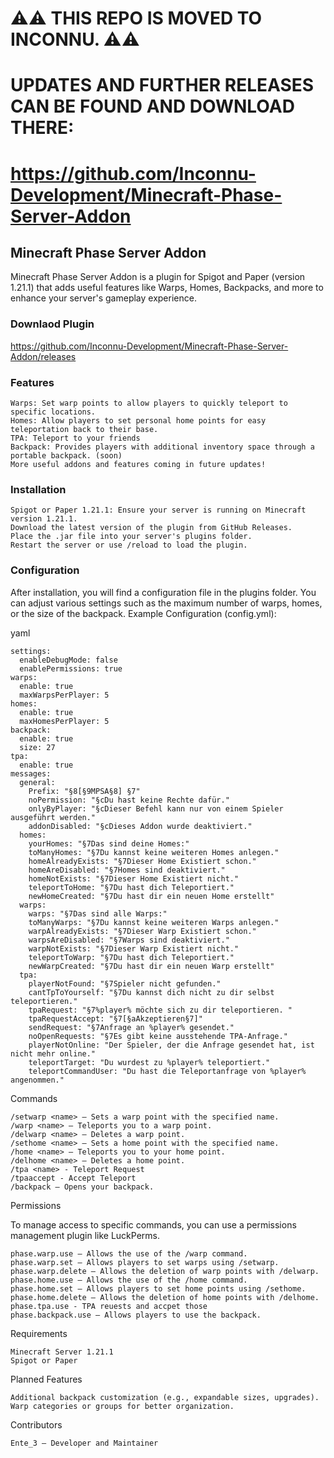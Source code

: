 
# ⚠⚠ THIS REPO IS MOVED TO INCONNU. ⚠⚠
# UPDATES AND FURTHER RELEASES CAN BE FOUND AND DOWNLOAD THERE:
# https://github.com/Inconnu-Development/Minecraft-Phase-Server-Addon

## Minecraft Phase Server Addon

Minecraft Phase Server Addon is a plugin for Spigot and Paper (version 1.21.1) that adds useful features like Warps, Homes, Backpacks, and more to enhance your server's gameplay experience.

### Downlaod Plugin
https://github.com/Inconnu-Development/Minecraft-Phase-Server-Addon/releases

### Features

    Warps: Set warp points to allow players to quickly teleport to specific locations.
    Homes: Allow players to set personal home points for easy teleportation back to their base.
    TPA: Teleport to your friends
    Backpack: Provides players with additional inventory space through a portable backpack. (soon)
    More useful addons and features coming in future updates!

### Installation

    Spigot or Paper 1.21.1: Ensure your server is running on Minecraft version 1.21.1.
    Download the latest version of the plugin from GitHub Releases.
    Place the .jar file into your server's plugins folder.
    Restart the server or use /reload to load the plugin.

### Configuration

After installation, you will find a configuration file in the plugins folder. You can adjust various settings such as the maximum number of warps, homes, or the size of the backpack.
Example Configuration (config.yml):

yaml

```
settings:
  enableDebugMode: false
  enablePermissions: true
warps:
  enable: true
  maxWarpsPerPlayer: 5
homes:
  enable: true
  maxHomesPerPlayer: 5
backpack:
  enable: true
  size: 27
tpa:
  enable: true
messages:
  general:
    Prefix: "§8[§9MPSA§8] §7"
    noPermission: "§cDu hast keine Rechte dafür."
    onlyByPlayer: "§cDieser Befehl kann nur von einem Spieler ausgeführt werden."
    addonDisabled: "§cDieses Addon wurde deaktiviert."
  homes:
    yourHomes: "§7Das sind deine Homes:"
    toManyHomes: "§7Du kannst keine weiteren Homes anlegen."
    homeAlreadyExists: "§7Dieser Home Existiert schon."
    homeAreDisabled: "§7Homes sind deaktiviert."
    homeNotExists: "§7Dieser Home Existiert nicht."
    teleportToHome: "§7Du hast dich Teleportiert."
    newHomeCreated: "§7Du hast dir ein neuen Home erstellt"
  warps:
    warps: "§7Das sind alle Warps:"
    toManyWarps: "§7Du kannst keine weiteren Warps anlegen."
    warpAlreadyExists: "§7Dieser Warp Existiert schon."
    warpsAreDisabled: "§7Warps sind deaktiviert."
    warpNotExists: "§7Dieser Warp Existiert nicht."
    teleportToWarp: "§7Du hast dich Teleportiert."
    newWarpCreated: "§7Du hast dir ein neuen Warp erstellt"
  tpa:
    playerNotFound: "§7Spieler nicht gefunden."
    cantTpToYourself: "§7Du kannst dich nicht zu dir selbst teleportieren."
    tpaRequest: "§7%player% möchte sich zu dir teleportieren. "
    tpaRequestAccept: "§7[§aAkzeptieren§7]"
    sendRequest: "§7Anfrage an %player% gesendet."
    noOpenRequests: "§7Es gibt keine ausstehende TPA-Anfrage."
    playerNotOnline: "Der Spieler, der die Anfrage gesendet hat, ist nicht mehr online."
    teleportTarget: "Du wurdest zu %player% teleportiert."
    teleportCommandUser: "Du hast die Teleportanfrage von %player% angenommen."
```

Commands

    /setwarp <name> – Sets a warp point with the specified name.
    /warp <name> – Teleports you to a warp point.
    /delwarp <name> – Deletes a warp point.
    /sethome <name> – Sets a home point with the specified name.
    /home <name> – Teleports you to your home point.
    /delhome <name> – Deletes a home point.
    /tpa <name> - Teleport Request
    /tpaaccept - Accept Teleport
    /backpack – Opens your backpack.

Permissions

To manage access to specific commands, you can use a permissions management plugin like LuckPerms.

    phase.warp.use – Allows the use of the /warp command.
    phase.warp.set – Allows players to set warps using /setwarp.
    phase.warp.delete – Allows the deletion of warp points with /delwarp.
    phase.home.use – Allows the use of the /home command.
    phase.home.set – Allows players to set home points using /sethome.
    phase.home.delete – Allows the deletion of home points with /delhome.
    phase.tpa.use - TPA reuests and accpet those
    phase.backpack.use – Allows players to use the backpack.

Requirements

    Minecraft Server 1.21.1
    Spigot or Paper

Planned Features

    Additional backpack customization (e.g., expandable sizes, upgrades).
    Warp categories or groups for better organization.

Contributors

    Ente_3 – Developer and Maintainer
